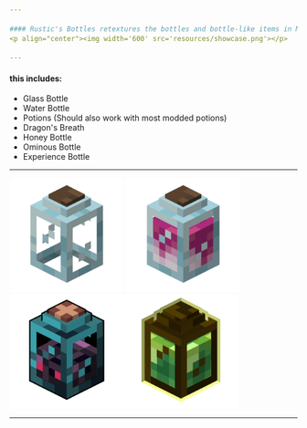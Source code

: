 ```yaml
---

#### Rustic's Bottles retextures the bottles and bottle-like items in Minecraft to be 3D!
<p align="center"><img width='600' src='resources/showcase.png'></p>

---
```


#### this includes: 
 - Glass Bottle
 - Water Bottle
 - Potions (Should also work with most modded potions)
 - Dragon's Breath
 - Honey Bottle
 - Ominous Bottle
 - Experience Bottle

 ---

<img width='200' src='resources/renders/bottle.png'> <img width='200' src='resources/renders/dragon_breath.png'><img width='200' src='resources/renders/ominous_bottle.png'><img width='200' src='resources/renders/experience_bottle.png'>

---




